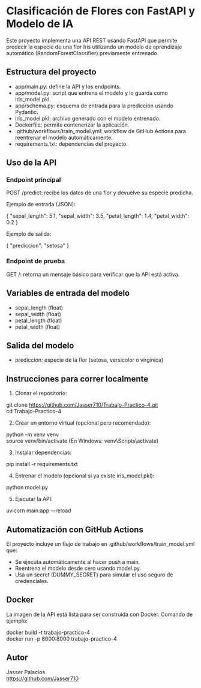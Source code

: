 # Clasificación de Flores con FastAPI y Modelo de IA

Este proyecto implementa una API REST usando FastAPI que permite predecir la especie de una flor Iris utilizando un modelo de aprendizaje automático (RandomForestClassifier) previamente entrenado.

## Estructura del proyecto

- app/main.py: define la API y los endpoints.
- app/model.py: script que entrena el modelo y lo guarda como iris_model.pkl.
- app/schema.py: esquema de entrada para la predicción usando Pydantic.
- iris_model.pkl: archivo generado con el modelo entrenado.
- Dockerfile: permite contenerizar la aplicación.
- .github/workflows/train_model.yml: workflow de GitHub Actions para reentrenar el modelo automáticamente.
- requirements.txt: dependencias del proyecto.

## Uso de la API

### Endpoint principal

POST /predict: recibe los datos de una flor y devuelve su especie predicha.

Ejemplo de entrada (JSON):

{
  "sepal_length": 5.1,
  "sepal_width": 3.5,
  "petal_length": 1.4,
  "petal_width": 0.2
}

Ejemplo de salida:

{
  "prediccion": "setosa"
}

### Endpoint de prueba

GET /: retorna un mensaje básico para verificar que la API está activa.

## Variables de entrada del modelo

- sepal_length (float)
- sepal_width (float)
- petal_length (float)
- petal_width (float)

## Salida del modelo

- prediccion: especie de la flor (setosa, versicolor o virginica)

## Instrucciones para correr localmente

1. Clonar el repositorio:

git clone https://github.com/Jasser710/Trabajo-Practico-4.git  
cd Trabajo-Practico-4

2. Crear un entorno virtual (opcional pero recomendado):

python -m venv venv  
source venv/bin/activate  (En Windows: venv\Scripts\activate)

3. Instalar dependencias:

pip install -r requirements.txt

4. Entrenar el modelo (opcional si ya existe iris_model.pkl):

python model.py

5. Ejecutar la API:

uvicorn main:app --reload

## Automatización con GitHub Actions

El proyecto incluye un flujo de trabajo en .github/workflows/train_model.yml que:

- Se ejecuta automáticamente al hacer push a main.
- Reentrena el modelo desde cero usando model.py.
- Usa un secret (DUMMY_SECRET) para simular el uso seguro de credenciales.

## Docker

La imagen de la API está lista para ser construida con Docker. Comando de ejemplo:

docker build -t trabajo-practico-4 .  
docker run -p 8000:8000 trabajo-practico-4

## Autor

Jasser Palacios  
https://github.com/Jasser710

